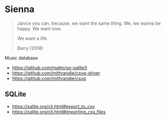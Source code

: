 # Sienna

> Janice you can, because, we want the same thing. We, we wanna be happy. We
> want love.
>
> We want a life.
>
> Barry (2018)

Music database

- <https://github.com/mattn/go-sqlite3>
- <https://github.com/mithrandie/csvq-driver>
- <https://github.com/mithrandie/csvq>

## SQLite

- <https://sqlite.org/cli.html#export_to_csv>
- <https://sqlite.org/cli.html#importing_csv_files>
